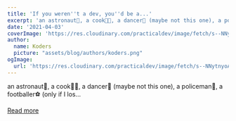 ```yaml
---
title: 'If you weren''t a dev, you''d be a...'
excerpt: 'an astronaut🚀, a cook👩‍🍳, a dancer🕺 (maybe not this one), a policeman👮, a footballer⚽ (only if I los...'
date: '2021-04-03'
coverImage: 'https://res.cloudinary.com/practicaldev/image/fetch/s--NNytnyoA--/c_imagga_scale,f_auto,fl_progressive,h_420,q_auto,w_1000/https://dev-to-uploads.s3.amazonaws.com/uploads/articles/7ih66pr8wxp3u498rxnj.PNG'
author:
  name: Koders
  picture: "assets/blog/authors/koders.png"
ogImage:
  url: 'https://res.cloudinary.com/practicaldev/image/fetch/s--NNytnyoA--/c_imagga_scale,f_auto,fl_progressive,h_420,q_auto,w_1000/https://dev-to-uploads.s3.amazonaws.com/uploads/articles/7ih66pr8wxp3u498rxnj.PNG'
---
```


an astronaut🚀, a cook👩‍🍳, a dancer🕺 (maybe not this one), a policeman👮, a footballer⚽ (only if I los...

[Read more](https://dev.to/devlorenzo/if-you-weren-t-a-dev-you-d-be-a-31c4)
